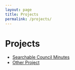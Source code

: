 ```yaml
---
layout: page
title: Projects
permalink: /projects/
---
```


# Projects

- [Searchable Council Minutes](demos/council-minutes/)
- [Other Project](demos/other-project/)

